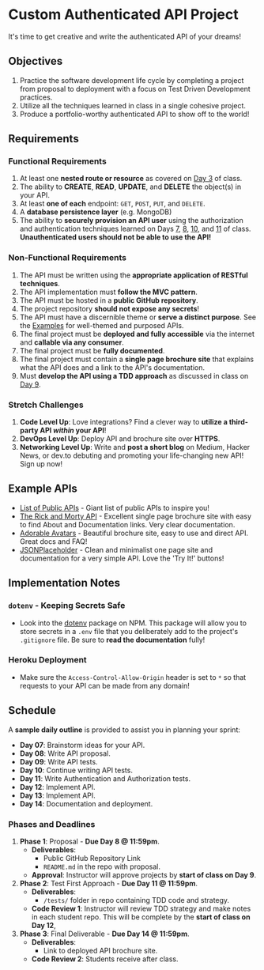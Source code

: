 # Custom Authenticated API Project

It's time to get creative and write the authenticated API of your dreams!

## Objectives

1. Practice the software development life cycle by completing a project from proposal to deployment with a focus on Test Driven Development practices.
1. Utilize all the techniques learned in class in a single cohesive project.
1. Produce a portfolio-worthy authenticated API to show off to the world!

## Requirements

### Functional Requirements

1. At least one **nested route or resource** as covered on [Day 3](../03-Nested-Routes-and-Resources/README.md) of class.
1. The ability to **CREATE**, **READ**, **UPDATE**, and **DELETE** the object(s) in your API.
1. At least **one of each** endpoint: `GET`, `POST`, `PUT`, and `DELETE`.
1. A **database persistence layer** (e.g. MongoDB)
1. The ability to **securely provision an API user** using the authorization and authentication techniques learned on Days [7](../07-Authentication-Sessions-vs-JWT/README.md), [8](../08-Authentication-with-Sessions-and-Cookies/README.md), [10](../10-Authorization/README.md), and [11](11-Testing-Authentication-and-Authorization/README.md) of class. **Unauthenticated users should not be able to use the API!**

### Non-Functional Requirements

1. The API must be written using the **appropriate application of RESTful techniques**.
1. The API implementation must **follow the MVC pattern**.
1. The API must be hosted in a **public GitHub repository**.
1. The project repository **should not expose any secrets**!
1. The API must have a discernible theme or **serve a distinct purpose**. See the [Examples](#Examples) for well-themed and purposed APIs.
1. The final project must be **deployed and fully accessible** via the internet and **callable via any consumer**.
1. The final project must be **fully documented**.
1. The final project must contain a **single page brochure site** that explains what the API does and a link to the API's documentation.
1. Must **develop the API using a TDD approach** as discussed in class on [Day 9](../09-TDD/README.md).

### Stretch Challenges

1. **Code Level Up**: Love integrations? Find a clever way to **utilize a third-party API _within_ your API**!
1. **DevOps Level Up**: Deploy API and brochure site over **HTTPS**.
1. **Networking Level Up**: Write and **post a short blog** on Medium, Hacker News, or dev.to debuting and promoting your life-changing new API! Sign up now!

## Example APIs

* [List of Public APIs](https://github.com/toddmotto/public-apis) - Giant list of public APIs to inspire you!
* [The Rick and Morty API](https://rickandmortyapi.com) - Excellent single page brochure site with easy to find About and Documentation links. Very clear documentation.
* [Adorable Avatars](http://avatars.adorable.io) - Beautiful brochure site, easy to use and direct API. Great docs and FAQ!
* [JSONPlaceholder](http://jsonplaceholder.typicode.com) - Clean and minimalist one page site and documentation for a very simple API. Love the 'Try It!' buttons!

## Implementation Notes

### `dotenv` - Keeping Secrets Safe

* Look into the [dotenv](https://www.npmjs.com/package/dotenv) package on NPM. This package will allow you to store secrets in a `.env` file that you deliberately add to the project's `.gitignore` file. Be sure to **read the documentation** fully!

### Heroku Deployment

* Make sure the `Access-Control-Allow-Origin` header is set to `*` so that requests to your API can be made from any domain!

## Schedule

A **sample daily outline** is provided to assist you in planning your sprint:

* **Day 07**: Brainstorm ideas for your API.
* **Day 08**: Write API proposal.
* **Day 09**: Write API tests.
* **Day 10**: Continue writing API tests.
* **Day 11**: Write Authentication and Authorization tests.
* **Day 12**: Implement API.
* **Day 13**: Implement API.
* **Day 14**: Documentation and deployment.

### Phases and Deadlines

1. **Phase 1**: Proposal - **Due Day 8 @ 11:59pm**.
    * **Deliverables**:
        * Public GitHub Repository Link
        * `README.md` in the repo with proposal.
    * **Approval**: Instructor will approve projects by **start of class on Day 9**.
1. **Phase 2**: Test First Approach - **Due Day 11 @ 11:59pm**.
    * **Deliverables**:
        * `/tests/` folder in repo containing TDD code and strategy.
    * **Code Review 1**: Instructor will review TDD strategy and make notes in each student repo. This will be complete by the **start of class on Day 12**,
1. **Phase 3**: Final Deliverable - **Due Day 14 @ 11:59pm**.
    * **Deliverables**:
        * Link to deployed API brochure site.
    * **Code Review 2**: Students receive after class.
